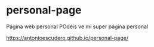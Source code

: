 # personal-page
Página web personal
POdéis ve mi super página personal

https://antonioescudero.github.io/personal-page/
